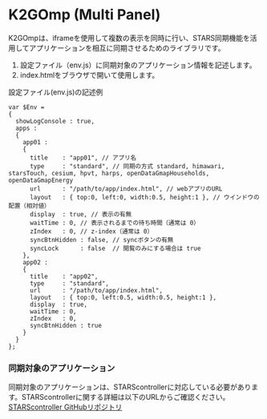 # K2GOmp (Multi Panel)
K2GOmpは、iframeを使用して複数の表示を同時に行い、STARS同期機能を活用してアプリケーションを相互に同期させるためのライブラリです。

1. 設定ファイル（env.js）に同期対象のアプリケーション情報を記述します。
2. index.htmlをブラウザで開いて使用します。
  
設定ファイル(env.js)の記述例
```
var $Env =
{
  showLogConsole : true,
  apps :
  {
    app01 :
    {
      title    : "app01", // アプリ名
      type     : "standard", // 同期の方式 standard, himawari, starsTouch, cesium, hpvt, harps, openDataGmapHouseholds, openDataGmapEnergy
      url      : "/path/to/app/index.html", // webアプリのURL
      layout   : { top:0, left:0, width:0.5, height:1 }, // ウインドウの配置（相対値）
      display  : true, // 表示の有無
      waitTime : 0, // 表示されるまでの待ち時間（通常は 0）
      zIndex   : 0, // z-index（通常は 0）
      syncBtnHidden : false, // syncボタンの有無
      syncLock      : false  // 閲覧のみにする場合は true
    },
    app02 :
    {
      title    : "app02",
      type     : "standard",
      url      : "/path/to/app/index.html",
      layout   : { top:0, left:0.5, width:0.5, height:1 },
      display  : true,
      waitTime : 0,
      zIndex   : 0,
      syncBtnHidden : true
    }
  }
};
```

### 同期対象のアプリケーション
同期対象のアプリケーションは、STARScontrollerに対応している必要があります。STARScontrollerに関する詳細は以下のURLからご確認ください。
[STARScontroller GitHubリポジトリ](https://github.com/k2go-jp/STARScontroller)